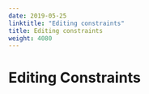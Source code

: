 ```yaml
---
date: 2019-05-25
linktitle: "Editing constraints"
title: Editing constraints
weight: 4080
---
```


# Editing Constraints
